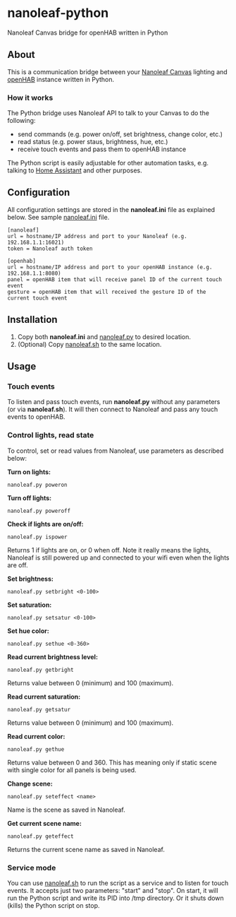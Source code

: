# nanoleaf-python
Nanoleaf Canvas bridge for openHAB written in Python

## About

This is a communication bridge between your [Nanoleaf Canvas](https://nanoleaf.me) lighting and [openHAB](https://www.openhab.org) instance written in Python.

### How it works

The Python bridge uses Nanoleaf API to talk to your Canvas to do the following:

* send commands (e.g. power on/off, set brightness, change color, etc.)
* read status (e.g. power staus, brightness, hue, etc.)
* receive touch events and pass them to openHAB instance

The Python script is easily adjustable for other automation tasks, e.g. talking to [Home Assistant](https://www.home-assistant.io) and other purposes.

## Configuration

All configuration settings are stored in the **nanoleaf.ini** file as explained below. See sample [nanoleaf.ini](https://github.com/mghaan/nanoleaf-python/blob/master/canvas/nanoleaf.ini) file.

    [nanoleaf]
    url = hostname/IP address and port to your Nanoleaf (e.g. 192.168.1.1:16021)
    token = Nanoleaf auth token
    
    [openhab]
    url = hostname/IP address and port to your openHAB instance (e.g. 192.168.1.1:8080)
    panel = openHAB item that will receive panel ID of the current touch event
    gesture = openHAB item that will received the gesture ID of the current touch event

## Installation

1. Copy both **nanoleaf.ini** and [nanoleaf.py](https://github.com/mghaan/nanoleaf-python/blob/master/canvas/nanoleaf.py) to desired location.
2. (Optional) Copy [nanoleaf.sh](https://github.com/mghaan/nanoleaf-python/blob/master/canvas/nanoleaf.sh) to the same location.

## Usage

### Touch events

To listen and pass touch events, run **nanoleaf.py** without any parameters (or via **nanoleaf.sh**). It will then connect to Nanoleaf and pass any touch events to openHAB.

### Control lights, read state

To control, set or read values from Nanoleaf, use parameters as described below:

**Turn on lights:**

    nanoleaf.py poweron
    
**Turn off lights:**

    nanoleaf.py poweroff
     
**Check if lights are on/off:**

    nanoleaf.py ispower
      
Returns 1 if lights are on, or 0 when off. Note it really means the lights, Nanoleaf is still powered up and connected to your wifi even when the lights are off.

**Set brightness:**

    nanoleaf.py setbright <0-100>
    
**Set saturation:**

    nanoleaf.py setsatur <0-100>
    
**Set hue color:**

    nanoleaf.py sethue <0-360>
    
**Read current brightness level:**

    nanoleaf.py getbright
    
Returns value between 0 (minimum) and 100 (maximum).

**Read current saturation:**

    nanoleaf.py getsatur
    
Returns value between 0 (minimum) and 100 (maximum).

**Read current color:**

    nanoleaf.py gethue

Returns value between 0 and 360. This has meaning only if static scene with single color for all panels is being used.

**Change scene:**

    nanoleaf.py seteffect <name>
    
Name is the scene as saved in Nanoleaf.

**Get current scene name:**

    nanoleaf.py geteffect
    
Returns the current scene name as saved in Nanoleaf.

### Service mode

You can use [nanoleaf.sh](https://github.com/mghaan/nanoleaf-python/blob/master/canvas/nanoleaf.sh) to run the script as a service and to listen for touch events. It accepts just two parameters: "start" and "stop". On start, it will run the Python script and write its PID into /tmp directory. Or it shuts down (kills) the Python script on stop.



